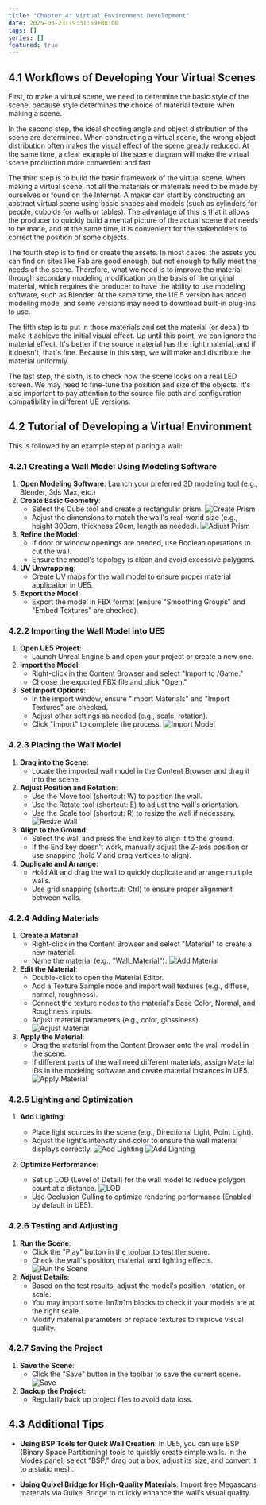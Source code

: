 ```yaml
---
title: "Chapter 4: Virtual Environment Development"
date: 2025-03-23T19:31:59+08:00
tags: []
series: []
featured: true
---
```


## 4.1 Workflows of Developing Your Virtual Scenes

First, to make a virtual scene, we need to determine the basic style of the scene, because style determines the choice of material texture when making a scene.

In the second step, the ideal shooting angle and object distribution of the scene are determined. When constructing a virtual scene, the wrong object distribution often makes the visual effect of the scene greatly reduced. At the same time, a clear example of the scene diagram will make the virtual scene production more convenient and fast.

The third step is to build the basic framework of the virtual scene. When making a virtual scene, not all the materials or materials need to be made by ourselves or found on the Internet. A maker can start by constructing an abstract virtual scene using basic shapes and models (such as cylinders for people, cuboids for walls or tables). The advantage of this is that it allows the producer to quickly build a mental picture of the actual scene that needs to be made, and at the same time, it is convenient for the stakeholders to correct the position of some objects.

The fourth step is to find or create the assets. In most cases, the assets you can find on sites like Fab are good enough, but not enough to fully meet the needs of the scene. Therefore, what we need is to improve the material through secondary modeling modification on the basis of the original material, which requires the producer to have the ability to use modeling software, such as Blender. At the same time, the UE 5 version has added modeling mode, and some versions may need to download built-in plug-ins to use.

The fifth step is to put in those materials and set the material (or decal) to make it achieve the initial visual effect. Up until this point, we can ignore the material effect. It's better if the source material has the right material, and if it doesn't, that's fine. Because in this step, we will make and distribute the material uniformly.

The last step, the sixth, is to check how the scene looks on a real LED screen. We may need to fine-tune the position and size of the objects. It's also important to pay attention to the source file path and configuration compatibility in different UE versions.

## 4.2 Tutorial of Developing a Virtual Environment

This is followed by an example step of placing a wall:

### 4.2.1 Creating a Wall Model Using Modeling Software

1. **Open Modeling Software**: Launch your preferred 3D modeling tool (e.g., Blender, 3ds Max, etc.)
2. **Create Basic Geometry**:
   - Select the Cube tool and create a rectangular prism. ![Create Prism](/G10/images/unreal_engine/CreatePrism.png)
   - Adjust the dimensions to match the wall's real-world size (e.g., height 300cm, thickness 20cm, length as needed). ![Adjust Prism](/G10/images/unreal_engine/AdjustPrism.png)
3. **Refine the Model**:
   - If door or window openings are needed, use Boolean operations to cut the wall.
   - Ensure the model's topology is clean and avoid excessive polygons.
4. **UV Unwrapping**:
   - Create UV maps for the wall model to ensure proper material application in UE5.
5. **Export the Model**:
   - Export the model in FBX format (ensure "Smoothing Groups" and "Embed Textures" are checked).

### 4.2.2 Importing the Wall Model into UE5

1. **Open UE5 Project**:
   - Launch Unreal Engine 5 and open your project or create a new one.
2. **Import the Model**:
   - Right-click in the Content Browser and select "Import to /Game."
   - Choose the exported FBX file and click "Open."
3. **Set Import Options**:
   - In the import window, ensure "Import Materials" and "Import Textures" are checked.
   - Adjust other settings as needed (e.g., scale, rotation).
   - Click "Import" to complete the process. ![Import Model](/G10/images/unreal_engine/ImportModel.png)

### 4.2.3 Placing the Wall Model

1. **Drag into the Scene**:
   - Locate the imported wall model in the Content Browser and drag it into the scene.
2. **Adjust Position and Rotation**:
   - Use the Move tool (shortcut: W) to position the wall.
   - Use the Rotate tool (shortcut: E) to adjust the wall's orientation.
   - Use the Scale tool (shortcut: R) to resize the wall if necessary. ![Resize Wall](/G10/images/unreal_engine/ResizeWall.png)
3. **Align to the Ground**:
   - Select the wall and press the End key to align it to the ground.
   - If the End key doesn't work, manually adjust the Z-axis position or use snapping (hold V and drag vertices to align).
4. **Duplicate and Arrange**:
   - Hold Alt and drag the wall to quickly duplicate and arrange multiple walls.
   - Use grid snapping (shortcut: Ctrl) to ensure proper alignment between walls.

### 4.2.4 Adding Materials

1. **Create a Material**:
   - Right-click in the Content Browser and select "Material" to create a new material.
   - Name the material (e.g., "Wall_Material"). ![Add Material](/G10/images/unreal_engine/AddMaterial.png)
2. **Edit the Material**:
   - Double-click to open the Material Editor.
   - Add a Texture Sample node and import wall textures (e.g., diffuse, normal, roughness).
   - Connect the texture nodes to the material's Base Color, Normal, and Roughness inputs.
   - Adjust material parameters (e.g., color, glossiness). ![Adjust Material](/G10/images/unreal_engine/AdjustMaterial.png)
3. **Apply the Material**:
   - Drag the material from the Content Browser onto the wall model in the scene.
   - If different parts of the wall need different materials, assign Material IDs in the modeling software and create material instances in UE5. ![Apply Material](/G10/images/unreal_engine/ApplyMaterial.png)

### 4.2.5 Lighting and Optimization

1. **Add Lighting**:
   - Place light sources in the scene (e.g., Directional Light, Point Light).
   - Adjust the light's intensity and color to ensure the wall material displays correctly. ![Add Lighting](/G10/images/unreal_engine/AddLighting.png) ![Add Lighting](/G10/images/unreal_engine/AddLighting2.png)

2. **Optimize Performance**:
   - Set up LOD (Level of Detail) for the wall model to reduce polygon count at a distance. ![LOD](/G10/images/unreal_engine/LOD.png)
   - Use Occlusion Culling to optimize rendering performance (Enabled by default in UE5).

### 4.2.6 Testing and Adjusting

1. **Run the Scene**:
   - Click the "Play" button in the toolbar to test the scene.
   - Check the wall's position, material, and lighting effects. ![Run the Scene](/G10/images/unreal_engine/Run.png)
2. **Adjust Details**:
   - Based on the test results, adjust the model's position, rotation, or scale.
   - You may import some 1m*1m*1m blocks to check if your models are at the right scale.
   - Modify material parameters or replace textures to improve visual quality.

### 4.2.7 Saving the Project

1. **Save the Scene**:
   - Click the "Save" button in the toolbar to save the current scene. ![Save](/G10/images/unreal_engine/Save.png)
2. **Backup the Project**:
   - Regularly back up project files to avoid data loss.

## 4.3 Additional Tips

- **Using BSP Tools for Quick Wall Creation**:
  In UE5, you can use BSP (Binary Space Partitioning) tools to quickly create simple walls. In the Modes panel, select "BSP," drag out a box, adjust its size, and convert it to a static mesh.
  
- **Using Quixel Bridge for High-Quality Materials**:
  Import free Megascans materials via Quixel Bridge to quickly enhance the wall's visual quality.
